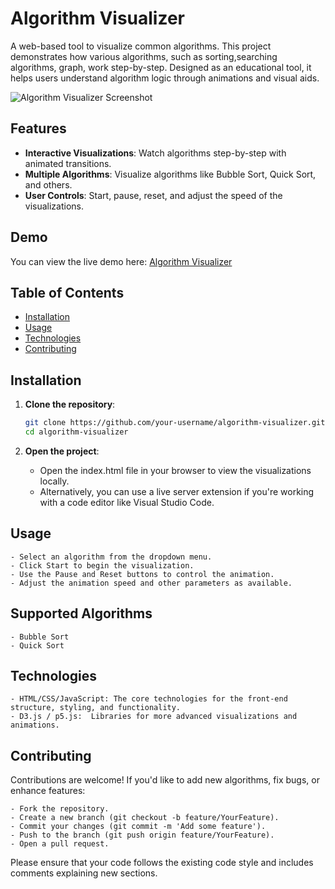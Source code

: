 # Algorithm Visualizer

A web-based tool to visualize common algorithms. This project demonstrates how various algorithms, such as sorting,searching algorithms, graph, work step-by-step. Designed as an educational tool, it helps users understand algorithm logic through animations and visual aids.

![Algorithm Visualizer Screenshot](screenshot.png) <!-- Replace with a link to a screenshot if available -->

## Features

- **Interactive Visualizations**: Watch algorithms step-by-step with animated transitions.
- **Multiple Algorithms**: Visualize algorithms like Bubble Sort, Quick Sort, and others.
- **User Controls**: Start, pause, reset, and adjust the speed of the visualizations.

## Demo

You can view the live demo here: [Algorithm Visualizer](https://sakil-ju-cse-28.github.io/algorithm-visualizer/)

## Table of Contents

- [Installation](#installation)
- [Usage](#usage)
- [Technologies](#technologies)
- [Contributing](#contributing)


## Installation

1. **Clone the repository**:
   ```bash
   git clone https://github.com/your-username/algorithm-visualizer.git
   cd algorithm-visualizer
2. **Open the project**:

   - Open the index.html file in your browser to view the visualizations locally.
   - Alternatively, you can use a live server extension if you're working with a code editor like Visual Studio Code.
## Usage

    - Select an algorithm from the dropdown menu.
    - Click Start to begin the visualization.
    - Use the Pause and Reset buttons to control the animation.
    - Adjust the animation speed and other parameters as available.
## Supported Algorithms

    - Bubble Sort
    - Quick Sort
## Technologies

    - HTML/CSS/JavaScript: The core technologies for the front-end structure, styling, and functionality.
    - D3.js / p5.js:  Libraries for more advanced visualizations and animations.
## Contributing

Contributions are welcome! If you'd like to add new algorithms, fix bugs, or enhance features:

    - Fork the repository.
    - Create a new branch (git checkout -b feature/YourFeature).
    - Commit your changes (git commit -m 'Add some feature').
    - Push to the branch (git push origin feature/YourFeature).
    - Open a pull request.

Please ensure that your code follows the existing code style and includes comments explaining new sections.
